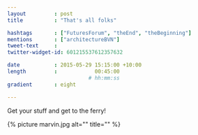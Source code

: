 ```yaml
---
layout         : post
title          : "That's all folks"

hashtags       : ["FuturesForum", "theEnd", "theBeginning"]
mentions       : ["architectureBVN"]
tweet-text     :
twitter-widget-id: 601215537612357632

date           : 2015-05-29 15:15:00 +10:00
length         :            00:45:00
                          # hh:mm:ss
gradient       : eight

---
```


Get your stuff and get to the ferry!

{% picture marvin.jpg alt="" title="" %}